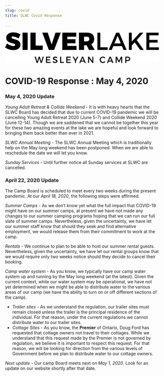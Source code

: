 ```yaml
---
slug: covid
title: SLWC Covid Response

---
```

![](/uploads/slwc_text_black.png)

# COVID-19 Response : May 4, 2020

### May 4, 2020 Update

_Young Adult Retreat & Collide Weekend_ - It is with heavy hearts that the SLWC Board has decided that due to current COVID-19 pandemic we will be cancelling Young Adult Retreat 2020 (June 5-7) and Collide Weekend 2020 (June 12-14). Though we are saddened that we cannot be together this year for these two amazing events at the lake we are hopeful and look forward to bringing them back better than ever in 2021.

_SLWC Annual Meeting_ - The SLWC Annual Meeting which is traditionally help on the May long weekend has been postponed. When we are able to reschedule the date we will let you know.

_Sunday Services_ - Until further notice all Sunday services at SLWC are cancelled.

### April 22, 2020 Update

The Camp Board is scheduled to meet every two weeks during the present pandemic. At our _April 18, 2020_, the following steps were affirmed.

_Summer Camps_ - As we don’t know yet what the full impact that COVID-19 might have on our summer camps, at present we have not made any changes to our summer camping programs hoping that we can run our full slate of summer camps. Nevertheless, given the uncertainty, we have let our summer staff know that should they seek and find alternative employment, we would release them from their commitment to work at the camp.

_Rentals_ - We continue to plan to be able to host our summer rental guests. Nevertheless, given the uncertainty, we have let our rental groups know that we would require only two weeks notice should they decide to cancel their booking.

_Camp water system_ - As you know, we typically have our camp water system up and running by the May long weekend (at the latest). Given the current context, while our water system may be operational, we have not yet determined when we might be able to distribute water to the various areas of our camp (we have the ability to turn on or off different sections of the camp).

* _Trailer sites_ - As we understand the regulation, our trailer sites must remain closed unless the trailer is the principal residence of the individual. For that reason, under the current regulations we cannot distribute water to our trailer sites.
* _Cottage Sites_ - As you know, the **Premier** of Ontario, Doug Ford has requested that cottage owners not travel to their cottages. While we understand that this request made by the Premier is not governed by regulation, we believe it is important to respect this request. For that reason, we will be looking for direction from the various levels of Government before we plan to distribute water to our cottage owners.

_Next update_ - Our camp Board meets next on _May 1, 2020_. Look for an update on our website shortly after that date.